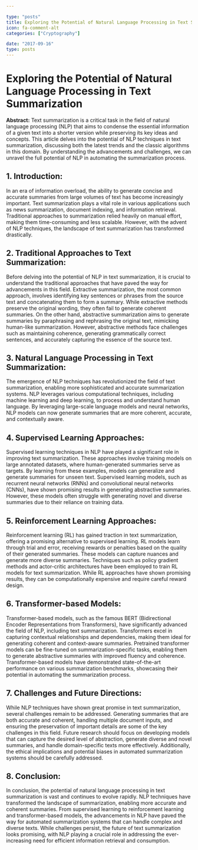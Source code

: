 ```yaml
---

type: "posts"
title: Exploring the Potential of Natural Language Processing in Text Summarization
icon: fa-comment-alt
categories: ["Cryptography"]

date: "2017-09-16"
type: posts
---
```





# Exploring the Potential of Natural Language Processing in Text Summarization

**Abstract:**
Text summarization is a critical task in the field of natural language processing (NLP) that aims to condense the essential information of a given text into a shorter version while preserving its key ideas and concepts. This article delves into the potential of NLP techniques in text summarization, discussing both the latest trends and the classic algorithms in this domain. By understanding the advancements and challenges, we can unravel the full potential of NLP in automating the summarization process.

## 1. Introduction:
In an era of information overload, the ability to generate concise and accurate summaries from large volumes of text has become increasingly important. Text summarization plays a vital role in various applications such as news summarization, document indexing, and information retrieval. Traditional approaches to summarization relied heavily on manual effort, making them time-consuming and less scalable. However, with the advent of NLP techniques, the landscape of text summarization has transformed drastically.

## 2. Traditional Approaches to Text Summarization:
Before delving into the potential of NLP in text summarization, it is crucial to understand the traditional approaches that have paved the way for advancements in this field. Extractive summarization, the most common approach, involves identifying key sentences or phrases from the source text and concatenating them to form a summary. While extractive methods preserve the original wording, they often fail to generate coherent summaries. On the other hand, abstractive summarization aims to generate summaries by paraphrasing and rephrasing the original text, mimicking human-like summarization. However, abstractive methods face challenges such as maintaining coherence, generating grammatically correct sentences, and accurately capturing the essence of the source text.

## 3. Natural Language Processing in Text Summarization:
The emergence of NLP techniques has revolutionized the field of text summarization, enabling more sophisticated and accurate summarization systems. NLP leverages various computational techniques, including machine learning and deep learning, to process and understand human language. By leveraging large-scale language models and neural networks, NLP models can now generate summaries that are more coherent, accurate, and contextually aware.

## 4. Supervised Learning Approaches:
Supervised learning techniques in NLP have played a significant role in improving text summarization. These approaches involve training models on large annotated datasets, where human-generated summaries serve as targets. By learning from these examples, models can generalize and generate summaries for unseen text. Supervised learning models, such as recurrent neural networks (RNNs) and convolutional neural networks (CNNs), have shown promising results in generating abstractive summaries. However, these models often struggle with generating novel and diverse summaries due to their reliance on training data.

## 5. Reinforcement Learning Approaches:
Reinforcement learning (RL) has gained traction in text summarization, offering a promising alternative to supervised learning. RL models learn through trial and error, receiving rewards or penalties based on the quality of their generated summaries. These models can capture nuances and generate more diverse summaries. Techniques such as policy gradient methods and actor-critic architectures have been employed to train RL models for text summarization. While RL approaches have shown promising results, they can be computationally expensive and require careful reward design.

## 6. Transformer-based Models:
Transformer-based models, such as the famous BERT (Bidirectional Encoder Representations from Transformers), have significantly advanced the field of NLP, including text summarization. Transformers excel in capturing contextual relationships and dependencies, making them ideal for generating coherent and context-aware summaries. Pretrained transformer models can be fine-tuned on summarization-specific tasks, enabling them to generate abstractive summaries with improved fluency and coherence. Transformer-based models have demonstrated state-of-the-art performance on various summarization benchmarks, showcasing their potential in automating the summarization process.

## 7. Challenges and Future Directions:
While NLP techniques have shown great promise in text summarization, several challenges remain to be addressed. Generating summaries that are both accurate and coherent, handling multiple document inputs, and ensuring the preservation of important details are some of the key challenges in this field. Future research should focus on developing models that can capture the desired level of abstraction, generate diverse and novel summaries, and handle domain-specific texts more effectively. Additionally, the ethical implications and potential biases in automated summarization systems should be carefully addressed.

## 8. Conclusion:
In conclusion, the potential of natural language processing in text summarization is vast and continues to evolve rapidly. NLP techniques have transformed the landscape of summarization, enabling more accurate and coherent summaries. From supervised learning to reinforcement learning and transformer-based models, the advancements in NLP have paved the way for automated summarization systems that can handle complex and diverse texts. While challenges persist, the future of text summarization looks promising, with NLP playing a crucial role in addressing the ever-increasing need for efficient information retrieval and consumption.
